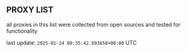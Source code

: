 ## PROXY LIST

all proxies in this list were collected from open sources and tested for functionality

last update: `2025-01-24 09:35:42.693658+00:00` UTC
